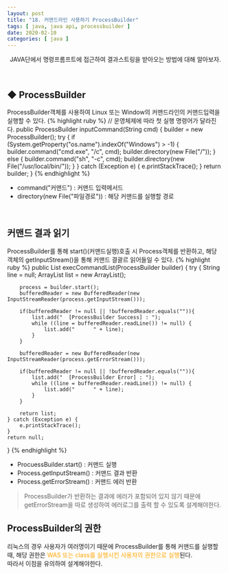 ```yaml
---
layout: post
title: "18. 커맨드라인 사용하기 ProcessBuilder"
tags: [ java, java api, processbuilder ]
date: 2020-02-10
categories: [ java ]
---
```


<p align="center">
    JAVA단에서 명령프롬프트에 접근하여 결과스트링을 받아오는 방법에 대해 알아보자.
</p><br/>

## ◆ ProcessBuilder
ProcessBuilder객체를 사용하여 Linux 또는 Window의 커맨드라인의 커맨드입력을 실행할 수 있다.
{% highlight ruby %}
// 운영체제에 따라 첫 실행 명령어가 달라진다.
public ProcessBuilder inputCommand(String cmd) {
	builder = new ProcessBuilder();
	try {
		if (System.getProperty("os.name").indexOf("Windows") > -1) {
            builder.command("cmd.exe", "/c", cmd);
            builder.directory(new File("/"));
		} else {
            builder.command("sh", "-c", cmd);
            builder.directory(new File("/usr/local/bin/"));
		}
	} catch (Exception e) {
		e.printStackTrace();
		}
	return builder;
}
{% endhighlight %}
- command("커맨드") 
: 커맨드 입력메서드
- directory(new File("파일경로")) 
: 해당 커맨드를 실행할 경로

<br/>

## 커맨드 결과 읽기
ProcessBuilder를 통해 start()(커맨드실행)호출 시 Process객체를 반환하고,
해당 객체의 getInputStream()을 통해 커맨드 결괄르 읽어들일 수 있다.
{% highlight ruby %}
public List<String> execCommandList(ProcessBuilder builder) {
	try {
		String line = null;
		ArrayList<String> list = new ArrayList();

		process = builder.start();
		bufferedReader = new BufferedReader(new InputStreamReader(process.getInputStream()));
			
		if(bufferedReader != null || !bufferedReader.equals("")){
            list.add("	[ProcessBuilder Success] : ");
            while ((line = bufferedReader.readLine()) != null) {
                list.add("		" + line);
            }
		}

		bufferedReader = new BufferedReader(new InputStreamReader(process.getErrorStream()));
		
		if(bufferedReader != null || !bufferedReader.equals("")){
            list.add("	[ProcessBuilder Error] : ");
            while ((line = bufferedReader.readLine()) != null) {
                list.add("		" + line);
            }
		}

		return list;
	} catch (Exception e) {
		e.printStackTrace();
	}
	return null;
}
{% endhighlight %}
- ProcuessBuilder.start()
: 커맨드 실행
- Process.getInputStream()
: 커맨드 결과 반환
- Process.getErrorStream()
: 커맨드 에러 반환

> ProcessBuilder가 반환하는 결과에 에러가 포함되어 있지 않기 때문에 getErrorStream을 따로 생성하여 에러로그를 출력 할 수 있도록 설계해야한다.

## ProcessBuilder의 권한
리눅스의 경우 사용자가 여러명이기 때문에 ProcessBuilder를 통해 커맨드를 실행할 때,
해당 권한은 <font color="orange">WAS 또는 class를 실행시킨 사용자의 권한으로 실행</font>된다.
<br/>
따라서 이점을 유의하여 설계해야한다.




<br/>